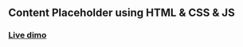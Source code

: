 ## Content Placeholder using HTML & CSS & JS

### [Live dimo](https://content-placeholdeer.netlify.app/)
